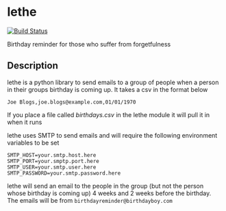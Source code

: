 # lethe
[![Build Status](https://travis-ci.org/mandshaw/lethe.svg?branch=master)](https://travis-ci.org/mandshaw/lethe)

Birthday reminder for those who suffer from forgetfulness 

## Description
lethe is a python library to send emails to a group of people when a person in their groups birthday is coming up. It takes a csv in the format below

```
Joe Blogs,joe.blogs@example.com,01/01/1970
```

If you place a file called _birthdays.csv_ in the lethe module it will pull it in when it runs

lethe uses SMTP to send emails and will require the following environment variables to be set

```
SMTP_HOST=your.smtp.host.here
SMTP_PORT=your.smptp.port.here
SMTP_USER=your.smtp.user.here
SMTP_PASSWORD=your.smtp.password.here
```

lethe will send an email to the people in the group (but not the person whose birthday is coming up) 4 weeks and 2 weeks before the birthday. The emails will be from `birthdayreminder@birthdayboy.com`
